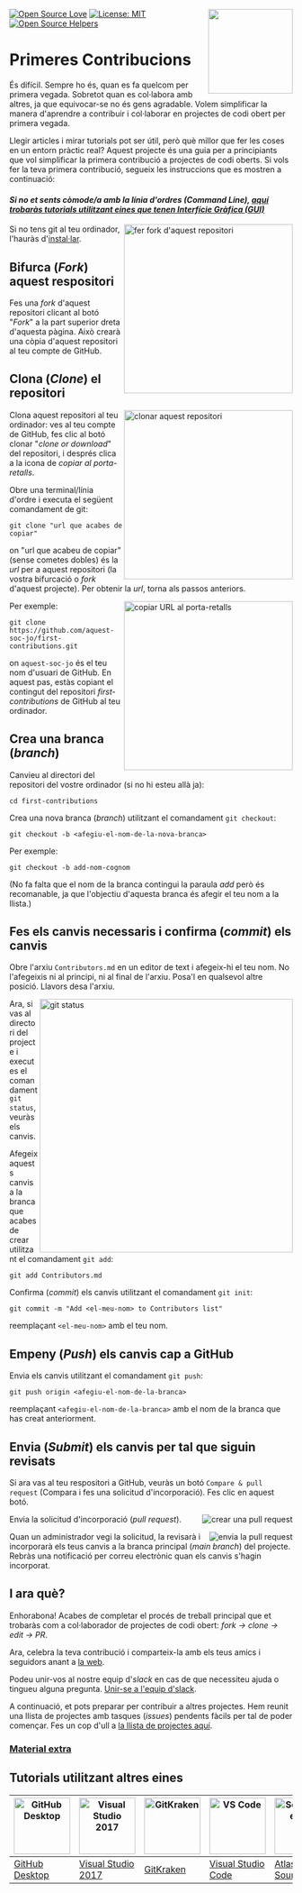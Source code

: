 [![Open Source Love](https://badges.frapsoft.com/os/v1/open-source.svg?v=103)](https://github.com/ellerbrock/open-source-badges/)
[<img align="right" width="150" src="https://firstcontributions.github.io/assets/Readme/join-slack-team.png">](https://join.slack.com/t/firstcontributors/shared_invite/zt-1hg51qkgm-Xc7HxhsiPYNN3ofX2_I8FA)
[![License: MIT](https://img.shields.io/badge/License-MIT-green.svg)](https://opensource.org/licenses/MIT)
[![Open Source Helpers](https://www.codetriage.com/roshanjossey/first-contributions/badges/users.svg)](https://www.codetriage.com/roshanjossey/first-contributions)


# Primeres Contribucions

És difícil. Sempre ho és, quan es fa quelcom per primera vegada. Sobretot quan es col·labora amb altres, ja que equivocar-se no és gens agradable. Volem simplificar la manera d'aprendre a contribuir i col·laborar en projectes de codi obert per primera vegada.

Llegir articles i mirar tutorials pot ser útil, però què millor que fer les coses en un entorn pràctic real? Aquest projecte és una guia per a principiants que vol simplificar la primera contribució a projectes de codi oberts. Si vols fer la teva primera contribució, segueix les instruccions que es mostren a continuació: 

#### *Si no et sents còmode/a amb la línia d'ordres (*Command Line*), [aquí trobaràs tutorials utilitzant eines que tenen Interfície Gràfica (GUI)](#Tutorials-amb-Altres-Eines)*

<img align="right" width="300" src="https://firstcontributions.github.io/assets/Readme/fork.png" alt="fer fork d'aquest repositori" />

Si no tens git al teu ordinador, l'hauràs d'[instal·lar]( https://help.github.com/articles/set-up-git/).

## Bifurca (*Fork*) aquest respositori

Fes una *fork* d'aquest repositori clicant al botó "*Fork*" a la part superior dreta d'aquesta pàgina.
Això crearà una còpia d'aquest repositori al teu compte de GitHub.

## Clona (*Clone*) el repositori

<img align="right" width="300" src="https://firstcontributions.github.io/assets/Readme/clone.png" alt="clonar aquest repositori" />

Clona aquest repositori al teu ordinador: ves al teu compte de GitHub, fes clic al botó clonar "*clone or download*" del repositori, i després clica a la icona de *copiar al porta-retalls*.

Obre una terminal/línia d'ordre i executa el següent comandament de git:

```
git clone "url que acabes de copiar"
```
on "url que acabeu de copiar" (sense cometes dobles) és la *url* per a aquest repositori (la vostra bifurcació o *fork* d'aquest projecte). Per obtenir la *url*, torna als passos anteriors.

<img align="right" width="300" src="https://firstcontributions.github.io/assets/Readme/copy-to-clipboard.png" alt="copiar URL al porta-retalls" />

Per exemple:
```
git clone https://github.com/aquest-soc-jo/first-contributions.git
```
on `aquest-soc-jo` és el teu nom d'usuari de GitHub. En aquest pas, estàs copiant el contingut del repositori *first-contributions* de GitHub al teu ordinador.

## Crea una branca (*branch*)

Canvieu al directori del repositori del vostre ordinador (si no hi esteu allà ja):

```
cd first-contributions
```
Crea una nova branca (*branch*) utilitzant el comandament `git checkout`:
```
git checkout -b <afegiu-el-nom-de-la-nova-branca>
```

Per exemple:
```
git checkout -b add-nom-cognom
```
(No fa falta que el nom de la branca contingui la paraula *add* però és recomanable, ja que l'objectiu d'aquesta branca és afegir el teu nom a la llista.)

## Fes els canvis necessaris i confirma (*commit*) els canvis

Obre l'arxiu `Contributors.md` en un editor de text i afegeix-hi el teu nom. No l'afegeixis ni al principi, ni al final de l'arxiu. Posa'l en qualsevol altre posició. Llavors desa l'arxiu.

<img align="right" width="450" src="https://firstcontributions.github.io/assets/Readme/git-status.png" alt="git status" />


Ara, si vas al directori del projecte i executes el comandament `git status`, veuràs els canvis. 


Afegeix aquests canvis a la branca que acabes de crear utilitzant el comandament `git add`:

```
git add Contributors.md
```

Confirma (*commit*) els canvis utilitzant el comandament `git init`:
```
git commit -m "Add <el-meu-nom> to Contributors list"
```
reemplaçant `<el-meu-nom>` amb el teu nom.

## Empeny (*Push*) els canvis cap a GitHub

Envia els canvis utilitzant el comandament `git push`:
```
git push origin <afegiu-el-nom-de-la-branca>
```
reemplaçant  `<afegiu-el-nom-de-la-branca>` amb el nom de la branca que has creat anteriorment.

## Envia (*Submit*) els canvis per tal que siguin revisats

Si ara vas al teu respositori a GitHub, veuràs un botó  `Compare & pull request` (Compara i fes una solicitud d'incorporació). Fes clic en aquest botó.

<img style="float: right;" src="https://firstcontributions.github.io/assets/Readme/compare-and-pull.png" alt="crear una pull request" />

Envia la solicitud d'incorporació (*pull request*).

<img style="float: right;" src="https://firstcontributions.github.io/assets/Readme/submit-pull-request.png" alt="envia la pull request" />

Quan un administrador vegi la solicitud, la revisarà i incorporarà els teus canvis a la branca principal (*main branch*) del projecte. Rebràs una notificació per correu electrònic quan els canvis s'hagin incorporat.

## I ara què?

Enhorabona! Acabes de completar el procés de treball principal que et trobaràs com a col·laborador de projectes de codi obert: *_fork -> clone -> edit -> PR_*.

Ara, celebra la teva contribució i comparteix-la amb els teus amics i seguidors anant a [la web](https://roshanjossey.github.io/first-contributions/#social-share).

Podeu unir-vos al nostre equip d'*slack* en cas de que necessiteu ajuda o tingueu alguna pregunta. [Unir-se a l'equip d'slack](https://join.slack.com/t/firstcontributors/shared_invite/zt-1hg51qkgm-Xc7HxhsiPYNN3ofX2_I8FA).

A continuació, et pots preparar per contribuir a altres projectes. Hem reunit una llista de projectes amb tasques (*issues*) pendents fàcils per tal de poder començar. Fes un cop d'ull a [la llista de projectes aquí](https://roshanjossey.github.io/first-contributions/#project-list).

### [Material extra](../additional-material/git_workflow_scenarios/additional-material.md)


## Tutorials utilitzant altres eines

| <a href="../gui-tool-tutorials/github-desktop-tutorial.md"><img alt="GitHub Desktop" src="https://desktop.github.com/images/desktop-icon.svg" width="100"></a> | <a href="../gui-tool-tutorials/github-windows-vs2017-tutorial.md"><img alt="Visual Studio 2017" src="https://upload.wikimedia.org/wikipedia/commons/c/cd/Visual_Studio_2017_Logo.svg" width="100"></a> | <a href="../gui-tool-tutorials/gitkraken-tutorial.md"><img alt="GitKraken" src="https://firstcontributions.github.io/assets/Readme/gk-icon.png" width="100"></a> | <a href="../gui-tool-tutorials/github-windows-vs-code-tutorial.md"><img alt="VS Code" src="https://upload.wikimedia.org/wikipedia/commons/2/2d/Visual_Studio_Code_1.18_icon.svg" width=100></a> | <a href="../gui-tool-tutorials/sourcetree-macos-tutorial.md"><img alt="Sourcetree App" src="https://wac-cdn.atlassian.com/dam/jcr:81b15cde-be2e-4f4a-8af7-9436f4a1b431/Sourcetree-icon-blue.svg" width=100></a> | <a href="../gui-tool-tutorials/github-windows-intellij-tutorial.md"><img alt="IntelliJ IDEA" src="https://upload.wikimedia.org/wikipedia/commons/thumb/9/9c/IntelliJ_IDEA_Icon.svg/512px-IntelliJ_IDEA_Icon.svg.png" width=100></a> |
| ----------------------------------------------------------------------------------------------------------------------------------------------------------- | --------------------------------------------------------------------------------------------------------------------------------------------------------------------------------------------------- | ------------------------------------------------------------------------------------------------------------------- | -------------------------------------------------------------------------------------------------------------------------------------------------------------------------------------------- | ------------------------------------------------------------------------------------------------------------------------------------------------------------------------------------------------------------ | ----------------------------------------------------------------------------------------------------------------------------------------------------------------------------------------- |
| [GitHub Desktop](../gui-tool-tutorials/github-desktop-tutorial.md)                                                                                             | [Visual Studio 2017](../gui-tool-tutorials/github-windows-vs2017-tutorial.md)                                                                                                                          | [GitKraken](../gui-tool-tutorials/gitkraken-tutorial.md)                                                               | [Visual Studio Code](../gui-tool-tutorials/github-windows-vs-code-tutorial.md)                                                                                                                  | [Atlassian Sourcetree](../gui-tool-tutorials/sourcetree-macos-tutorial.md)                                                                                                                                      | [IntelliJ IDEA](https://www.jetbrains.com/idea/download/#section=windows)                                                                                                                   |
